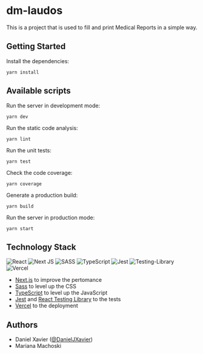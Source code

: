 # dm-laudos

This is a project that is used to fill and print Medical Reports in a simple way.

## Getting Started

Install the dependencies:

```
yarn install
```

## Available scripts

Run the server in development mode:

```
yarn dev
```

Run the static code analysis:

```
yarn lint
```

Run the unit tests:

```
yarn test
```

Check the code coverage:

```
yarn coverage
```

Generate a production build:

```
yarn build
```

Run the server in production mode:

```
yarn start
```

## Technology Stack

![React](https://img.shields.io/badge/react-%2320232a.svg?style=for-the-badge&logo=react&logoColor=%2361DAFB)
![Next JS](https://img.shields.io/badge/Next-black?style=for-the-badge&logo=next.js&logoColor=white)
![SASS](https://img.shields.io/badge/SASS-hotpink.svg?style=for-the-badge&logo=SASS&logoColor=white)
![TypeScript](https://img.shields.io/badge/typescript-%23007ACC.svg?style=for-the-badge&logo=typescript&logoColor=white)
![Jest](https://img.shields.io/badge/-jest-%23C21325?style=for-the-badge&logo=jest&logoColor=white)
![Testing-Library](https://img.shields.io/badge/-TestingLibrary-%23E33332?style=for-the-badge&logo=testing-library&logoColor=white)
![Vercel](https://img.shields.io/badge/vercel-%23000000.svg?style=for-the-badge&logo=vercel&logoColor=white)

- [Next.js](https://github.com/vercel/next.js) to improve the pertomance
- [Sass](https://github.com/sass/sass) to level up the CSS
- [TypeScript](https://github.com/microsoft/TypeScript) to level up the JavaScript
- [Jest](https://github.com/jestjs/jest) and [React Testing Library](https://github.com/testing-library/react-testing-library) to the tests
- [Vercel](https://github.com/vercel/vercel) to the deployment

## Authors

- Daniel Xavier ([@DanielJXavier](https://github.com/DanielJXavier))
- Mariana Machoski
